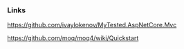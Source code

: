 ### Links
https://github.com/ivaylokenov/MyTested.AspNetCore.Mvc

https://github.com/moq/moq4/wiki/Quickstart
